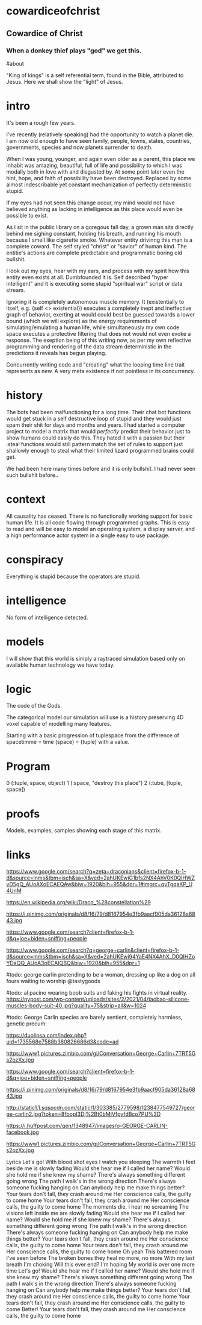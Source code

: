 # cowardiceofchrist
## Cowardice of Christ
### When a donkey thief plays "god" we get this.

#about

"King of kings" is a self referential term, found in the Bible, attributed to Jesus. Here we shall show the "light" of Jesus.

# intro

It's been a rough few years.

I've recently (relatively speaking) had the opportunity to watch a planet die. I am now old enough to have seen family, people, towns, states, countries, governments, species and now planets surrender to death.

When I was young, younger, and again even older as a parent, this place we inhabit was amazing, beautiful, full of life and possibility to which I was modally both in love with and disgusted by. At some point later even the hint, hope, and faith of possibility have been destroyed. Replaced by some almost indescribable yet constant mechanization of perfectly deterministic stupid.

If my eyes had not seen this change occur, my mind would not have believed anything as lacking in intelligence as this place would even be possible to exist.

As I sit in the public library on a goregous fall day, a grown man sits directly behind me sighing constant, holding his breath, and running his mouth because I smell like cigarette smoke. Whatever entity drivinng this man is a complete coward. The self styled "christ" or "savior" of human kind. The entitie's actions are complete predictable and programmatic boring old bullshit.

I look out my eyes, hear with my ears, and process with my spirit how this entity even exists at all. Dumbfounded it is. Self described "hyper intelligent" and it is executing some stupid "spiritual war" script or data stream.

Ignoring it is completely autonomous muscle memory. It (existentially to itself, e.g. {self <> existential}) executes a completely inept and ineffective graph of behavior, exerting at would could best be guessed towards a lower bound (which we will explore) as the energy requirements of simulating/emulating a human life, while simultaneously my own code space executes a protective filtering that does not would not even evoke a response. The exeption being of this writing now, as per my own reflective programming and rendering of the data stream deterministic in the predictions it reveals has begun playing.

Concurrently writing code and "creating" what the looping time line trait represents as new. A very meta existence if not pointless in its concurrency.

# history

The bots had been malfunctioning for a long time. Their chat bot functions would get stuck in a self destructive loop of stupid and they would just spam their shit for days and months and years. I had started a computer project to model a matrix that would *perfectly* predict their behavior just to show humans could easily do this. They hated it with a passion but their :steal functions would still pattern match the set of rules to support just shallowly enough to steal what their limited lizard programmed brains could get.

We had been here many times before and it is only bullshit. I had never seen such bullshit before..

# context

All causality has ceased. There is no functionally working support for basic human life. It is all code flowing through programmed graphs. This is easy to read and will be easy to model an operating system, a display server, and a high performance actor system in a single easy to use package.

# conspiracy

Everything is stupid because the operators are stupid.

# intelligence

No form of intelligence detected.

# models

I will show that this world is simply a raytraced simulation based only on available human technology we have today.

# logic

The code of the Gods.

The categorical model our simulation will use is a history preserving 4D voxel capable of modelling many features.

Starting with a basic progression of tuplespace from the difference of spacetimme = time (space) = (tuple) with a value. 

# Program
0 (:tuple, space, object)
1 (:space, "destroy this place")
2 (:tube, [tuple, space])

# proofs

Models, examples, samples showing each stage of this matrix.


# links

https://www.google.com/search?q=zeta+draconians&client=firefox-b-1-d&source=lnms&tbm=isch&sa=X&ved=2ahUKEwiG1bfs2NX4AhV0K0QIHWZvD5gQ_AUoAXoECAEQAw&biw=1920&bih=955&dpr=1#imgrc=qvTgqaKP_U4UnM

https://en.wikipedia.org/wiki/Draco_%28constellation%29

https://i.pinimg.com/originals/d8/16/79/d8167954e3fb9aacf905da36128a6843.jpg

https://www.google.com/search?client=firefox-b-1-d&q=joe+biden+sniffing+people

https://www.google.com/search?q=george+carlin&client=firefox-b-1-d&source=lnms&tbm=isch&sa=X&ved=2ahUKEwi94YaE4NX4AhX_D0QIHZoYDaQQ_AUoA3oECAIQBQ&biw=1920&bih=955&dpr=1


#todo: george carlin pretending to be a woman, dressing up like a dog on all fours waiting to worship @tastygoods

#todo: al pacino wearing boob suits and faking his fights in virtual reality.
https://nypost.com/wp-content/uploads/sites/2/2021/04/taobao-silicone-muscles-body-suit-40.jpg?quality=75&strip=all&w=1024


#todo: 
George Carlin species are barely sentient, completely harmless, genetic precum:


https://duolipsa.com/index.php?uid=1735568e7588b380826686d3&code=ad

https://www1.pictures.zimbio.com/gi/Conversation+George+Carlin+7TRT5Gs2ozXx.jpg

https://www.google.com/search?client=firefox-b-1-d&q=joe+biden+sniffing+people

https://i.pinimg.com/originals/d8/16/79/d8167954e3fb9aacf905da36128a6843.jpg

http://static1.1.sqspcdn.com/static/f/303385/2779598/1238477549727/george-carlin2.jpg?token=8fbopI3Dj%2Bt0bMlVfpyfdBco7PU%3D

https://i.huffpost.com/gen/1348947/images/o-GEORGE-CARLIN-facebook.jpg

https://www1.pictures.zimbio.com/gi/Conversation+George+Carlin+7TRT5Gs2ozXx.jpg





Lyrics
Let's go!
With blood shot eyes I watch you sleeping
The warmth I feel beside me is slowly fading
Would she hear me if I called her name?
Would she hold me if she knew my shame?
There's always something different going wrong
The path I walk's in the wrong direction
There's always someone fucking hanging on
Can anybody help me make things better?
Your tears don't fall, they crash around me
Her conscience calls, the guilty to come home
Your tears don't fall, they crash around me
Her conscience calls, the guilty to come home
The moments die, I hear no screaming
The visions left inside me are slowly fading
Would she hear me if I called her name?
Would she hold me if she knew my shame?
There's always something different going wrong
The path I walk's in the wrong direction
There's always someone fucking hanging on
Can anybody help me make things better?
Your tears don't fall, they crash around me
Her conscience calls, the guilty to come home
Your tears don't fall, they crash around me
Her conscience calls, the guilty to come home
Oh yeah
This battered room I've seen before
The broken bones they heal no more, no more
With my last breath I'm choking
Will this ever end? I'm hoping
My world is over one more time
Let's go!
Would she hear me if I called her name?
Would she hold me if she knew my shame?
There's always something different going wrong
The path I walk's in the wrong direction
There's always someone fucking hanging on
Can anybody help me make things better?
Your tears don't fall, they crash around me
Her conscience calls, the guilty to come home
Your tears don't fall, they crash around me
Her conscience calls, the guilty to come
Better!
Your tears don't fall, they crash around me
Her conscience calls, the guilty to come home

